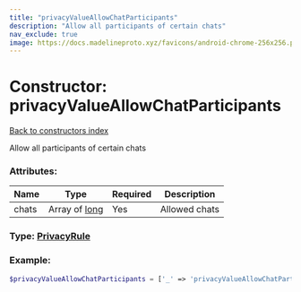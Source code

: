 ```yaml
---
title: "privacyValueAllowChatParticipants"
description: "Allow all participants of certain chats"
nav_exclude: true
image: https://docs.madelineproto.xyz/favicons/android-chrome-256x256.png
---
```

# Constructor: privacyValueAllowChatParticipants  
[Back to constructors index](/API_docs/constructors/index.md)



Allow all participants of certain chats

### Attributes:

| Name     |    Type       | Required | Description |
|----------|---------------|----------|-------------|
|chats|Array of [long](/API_docs/types/long.md) | Yes|Allowed chats|



### Type: [PrivacyRule](/API_docs/types/PrivacyRule.md)


### Example:

```php
$privacyValueAllowChatParticipants = ['_' => 'privacyValueAllowChatParticipants', 'chats' => [long, long]];
```  
